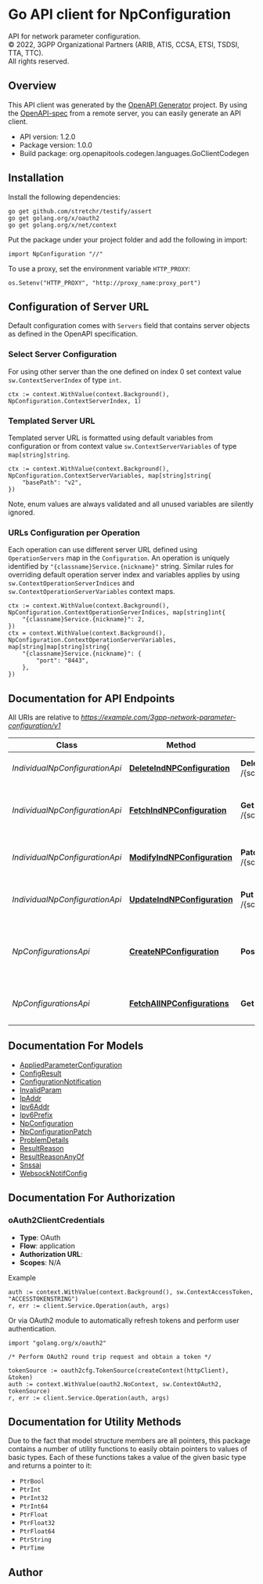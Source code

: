 # Go API client for NpConfiguration

API for network parameter configuration.  
© 2022, 3GPP Organizational Partners (ARIB, ATIS, CCSA, ETSI, TSDSI, TTA, TTC).  
All rights reserved.


## Overview
This API client was generated by the [OpenAPI Generator](https://openapi-generator.tech) project.  By using the [OpenAPI-spec](https://www.openapis.org/) from a remote server, you can easily generate an API client.

- API version: 1.2.0
- Package version: 1.0.0
- Build package: org.openapitools.codegen.languages.GoClientCodegen

## Installation

Install the following dependencies:

```shell
go get github.com/stretchr/testify/assert
go get golang.org/x/oauth2
go get golang.org/x/net/context
```

Put the package under your project folder and add the following in import:

```golang
import NpConfiguration "//"
```

To use a proxy, set the environment variable `HTTP_PROXY`:

```golang
os.Setenv("HTTP_PROXY", "http://proxy_name:proxy_port")
```

## Configuration of Server URL

Default configuration comes with `Servers` field that contains server objects as defined in the OpenAPI specification.

### Select Server Configuration

For using other server than the one defined on index 0 set context value `sw.ContextServerIndex` of type `int`.

```golang
ctx := context.WithValue(context.Background(), NpConfiguration.ContextServerIndex, 1)
```

### Templated Server URL

Templated server URL is formatted using default variables from configuration or from context value `sw.ContextServerVariables` of type `map[string]string`.

```golang
ctx := context.WithValue(context.Background(), NpConfiguration.ContextServerVariables, map[string]string{
	"basePath": "v2",
})
```

Note, enum values are always validated and all unused variables are silently ignored.

### URLs Configuration per Operation

Each operation can use different server URL defined using `OperationServers` map in the `Configuration`.
An operation is uniquely identified by `"{classname}Service.{nickname}"` string.
Similar rules for overriding default operation server index and variables applies by using `sw.ContextOperationServerIndices` and `sw.ContextOperationServerVariables` context maps.

```golang
ctx := context.WithValue(context.Background(), NpConfiguration.ContextOperationServerIndices, map[string]int{
	"{classname}Service.{nickname}": 2,
})
ctx = context.WithValue(context.Background(), NpConfiguration.ContextOperationServerVariables, map[string]map[string]string{
	"{classname}Service.{nickname}": {
		"port": "8443",
	},
})
```

## Documentation for API Endpoints

All URIs are relative to *https://example.com/3gpp-network-parameter-configuration/v1*

Class | Method | HTTP request | Description
------------ | ------------- | ------------- | -------------
*IndividualNpConfigurationApi* | [**DeleteIndNPConfiguration**](docs/IndividualNpConfigurationApi.md#deleteindnpconfiguration) | **Delete** /{scsAsId}/configurations/{configurationId} | Deletes an already existing configuration.
*IndividualNpConfigurationApi* | [**FetchIndNPConfiguration**](docs/IndividualNpConfigurationApi.md#fetchindnpconfiguration) | **Get** /{scsAsId}/configurations/{configurationId} | Read an active configuration for the SCS/AS and the configuration Id.
*IndividualNpConfigurationApi* | [**ModifyIndNPConfiguration**](docs/IndividualNpConfigurationApi.md#modifyindnpconfiguration) | **Patch** /{scsAsId}/configurations/{configurationId} | Updates/replaces an existing configuration resource.
*IndividualNpConfigurationApi* | [**UpdateIndNPConfiguration**](docs/IndividualNpConfigurationApi.md#updateindnpconfiguration) | **Put** /{scsAsId}/configurations/{configurationId} | Updates/replaces an existing configuration resource.
*NpConfigurationsApi* | [**CreateNPConfiguration**](docs/NpConfigurationsApi.md#createnpconfiguration) | **Post** /{scsAsId}/configurations | Creates a new configuration resource for network parameter configuration.
*NpConfigurationsApi* | [**FetchAllNPConfigurations**](docs/NpConfigurationsApi.md#fetchallnpconfigurations) | **Get** /{scsAsId}/configurations | Read all of the active configurations for the SCS/AS.


## Documentation For Models

 - [AppliedParameterConfiguration](docs/AppliedParameterConfiguration.md)
 - [ConfigResult](docs/ConfigResult.md)
 - [ConfigurationNotification](docs/ConfigurationNotification.md)
 - [InvalidParam](docs/InvalidParam.md)
 - [IpAddr](docs/IpAddr.md)
 - [Ipv6Addr](docs/Ipv6Addr.md)
 - [Ipv6Prefix](docs/Ipv6Prefix.md)
 - [NpConfiguration](docs/NpConfiguration.md)
 - [NpConfigurationPatch](docs/NpConfigurationPatch.md)
 - [ProblemDetails](docs/ProblemDetails.md)
 - [ResultReason](docs/ResultReason.md)
 - [ResultReasonAnyOf](docs/ResultReasonAnyOf.md)
 - [Snssai](docs/Snssai.md)
 - [WebsockNotifConfig](docs/WebsockNotifConfig.md)


## Documentation For Authorization



### oAuth2ClientCredentials


- **Type**: OAuth
- **Flow**: application
- **Authorization URL**: 
- **Scopes**: N/A

Example

```golang
auth := context.WithValue(context.Background(), sw.ContextAccessToken, "ACCESSTOKENSTRING")
r, err := client.Service.Operation(auth, args)
```

Or via OAuth2 module to automatically refresh tokens and perform user authentication.

```golang
import "golang.org/x/oauth2"

/* Perform OAuth2 round trip request and obtain a token */

tokenSource := oauth2cfg.TokenSource(createContext(httpClient), &token)
auth := context.WithValue(oauth2.NoContext, sw.ContextOAuth2, tokenSource)
r, err := client.Service.Operation(auth, args)
```


## Documentation for Utility Methods

Due to the fact that model structure members are all pointers, this package contains
a number of utility functions to easily obtain pointers to values of basic types.
Each of these functions takes a value of the given basic type and returns a pointer to it:

* `PtrBool`
* `PtrInt`
* `PtrInt32`
* `PtrInt64`
* `PtrFloat`
* `PtrFloat32`
* `PtrFloat64`
* `PtrString`
* `PtrTime`

## Author



